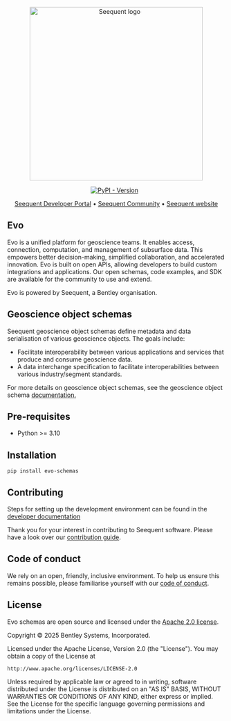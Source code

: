 <p align="center"><a href="https://seequent.com" target="_blank"><picture><source media="(prefers-color-scheme: dark)" srcset="https://developer.seequent.com/img/seequent-logo-dark.svg" alt="Seequent logo" width="400" /><img src="https://developer.seequent.com/img/seequent-logo.svg" alt="Seequent logo" width="400" /></picture></a></p>
<p align="center">
    <a href="https://pypi.org/project/evo-schemas/"><img alt="PyPI - Version" src="https://img.shields.io/pypi/v/evo-schemas" /></a>
    <a href="https://github.com/seequentevo/evo-schemas/actions/workflows/run-tests.yml"><img src="https://github.com/seequentevo/evo-schemas/actions/workflows/run-tests.yml/badge.svg" alt="" /></a>
    <a href=""><img src="https://github.com/seequentevo/evo-schemas/actions/workflows/pre-commit.yml/badge.svg" alt="" /></a>
</p>
<p align="center">
    <a href="https://developer.seequent.com/" target="_blank">Seequent Developer Portal</a>
    &bull; <a href="https://community.seequent.com/group/19-evo" target="_blank">Seequent Community</a>
    &bull; <a href="https://seequent.com" target="_blank">Seequent website</a>
</p>

## Evo

Evo is a unified platform for geoscience teams. It enables access, connection, computation, and management of subsurface data. This empowers better decision-making, simplified collaboration, and accelerated innovation. Evo is built on open APIs, allowing developers to build custom integrations and applications. Our open schemas, code examples, and SDK are available for the community to use and extend. 

Evo is powered by Seequent, a Bentley organisation.

## Geoscience object schemas

Seequent geoscience object schemas define metadata and data serialisation of various geoscience objects. The goals include:
* Facilitate interoperability between various applications and services that produce and consume geoscience data.
* A data interchange specification to facilitate interoperabilities between various industry/segment standards.

For more details on geoscience object schemas, see the geoscience object schema [documentation.](https://developer.seequent.com/docs/data-structures/geoscience-objects/)

## Pre-requisites
- Python >= 3.10

## Installation

```shell
pip install evo-schemas
```

## Contributing

Steps for setting up the development environment can be found in the [developer documentation](./DEVELOPER.md)

Thank you for your interest in contributing to Seequent software. Please have a look over our [contribution guide](./CONTRIBUTING.md).

## Code of conduct

We rely on an open, friendly, inclusive environment. To help us ensure this remains possible, please familiarise yourself with our [code of conduct](./CODE_OF_CONDUCT.md).

## License
Evo schemas are open source and licensed under the [Apache 2.0 license](./LICENSE.md).

Copyright © 2025 Bentley Systems, Incorporated.

Licensed under the Apache License, Version 2.0 (the "License").
You may obtain a copy of the License at

    http://www.apache.org/licenses/LICENSE-2.0

Unless required by applicable law or agreed to in writing, software
distributed under the License is distributed on an "AS IS" BASIS,
WITHOUT WARRANTIES OR CONDITIONS OF ANY KIND, either express or implied.
See the License for the specific language governing permissions and
limitations under the License.

